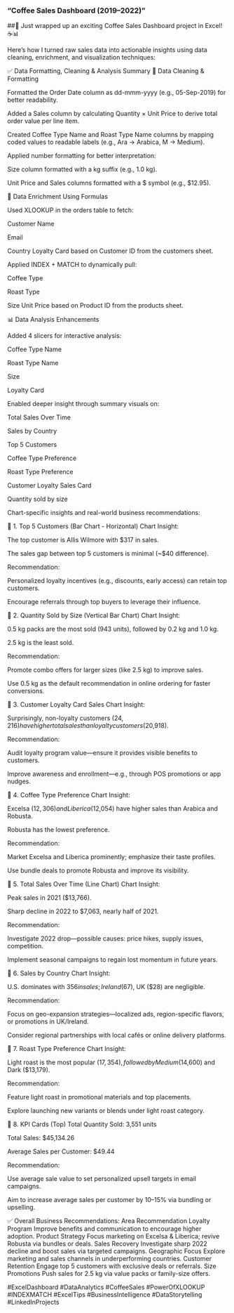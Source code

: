 ### “Coffee Sales Dashboard (2019–2022)”

##🚀 Just wrapped up an exciting Coffee Sales Dashboard project in Excel! ☕📊

Here’s how I turned raw sales data into actionable insights using data cleaning, enrichment, and visualization techniques:


✅ Data Formatting, Cleaning & Analysis Summary
🔧 Data Cleaning & Formatting

Formatted the Order Date column as dd-mmm-yyyy (e.g., 05-Sep-2019) for better readability.

Added a Sales column by calculating Quantity × Unit Price to derive total order value per line item.

Created Coffee Type Name and Roast Type Name columns by mapping coded values to readable labels (e.g., Ara → Arabica, M → Medium).

Applied number formatting for better interpretation:

Size column formatted with a kg suffix (e.g., 1.0 kg).

Unit Price and Sales columns formatted with a $ symbol (e.g., $12.95).

🔗 Data Enrichment Using Formulas

Used XLOOKUP in the orders table to fetch:

Customer Name

Email

Country
Loyalty Card
based on Customer ID from the customers sheet.

Applied INDEX + MATCH to dynamically pull:

Coffee Type

Roast Type

Size
Unit Price
based on Product ID from the products sheet.

📊 Data Analysis Enhancements


Added 4 slicers for interactive analysis:

Coffee Type Name

Roast Type Name

Size

Loyalty Card

Enabled deeper insight through summary visuals on:

Total Sales Over Time

Sales by Country

Top 5 Customers

Coffee Type Preference 

Roast Type Preference

Customer Loyalty Sales Card

Quantity sold by size


Chart-specific insights and real-world business recommendations:

🔹 1. Top 5 Customers (Bar Chart - Horizontal)
Chart Insight:

The top customer is Allis Wilmore with $317 in sales.

The sales gap between top 5 customers is minimal (~$40 difference).

Recommendation:

Personalized loyalty incentives (e.g., discounts, early access) can retain top customers.

Encourage referrals through top buyers to leverage their influence.

🔹 2. Quantity Sold by Size (Vertical Bar Chart)
Chart Insight:

0.5 kg packs are the most sold (943 units), followed by 0.2 kg and 1.0 kg.

2.5 kg is the least sold.

Recommendation:

Promote combo offers for larger sizes (like 2.5 kg) to improve sales.

Use 0.5 kg as the default recommendation in online ordering for faster conversions.

🔹 3. Customer Loyalty Card Sales
Chart Insight:

Surprisingly, non-loyalty customers ($24,216) have higher total sales than loyalty customers ($20,918).

Recommendation:

Audit loyalty program value—ensure it provides visible benefits to customers.

Improve awareness and enrollment—e.g., through POS promotions or app nudges.

🔹 4. Coffee Type Preference
Chart Insight:

Excelsa ($12,306) and Liberica ($12,054) have higher sales than Arabica and Robusta.

Robusta has the lowest preference.

Recommendation:

Market Excelsa and Liberica prominently; emphasize their taste profiles.

Use bundle deals to promote Robusta and improve its visibility.

🔹 5. Total Sales Over Time (Line Chart)
Chart Insight:

Peak sales in 2021 ($13,766).

Sharp decline in 2022 to $7,063, nearly half of 2021.

Recommendation:

Investigate 2022 drop—possible causes: price hikes, supply issues, competition.

Implement seasonal campaigns to regain lost momentum in future years.

🔹 6. Sales by Country
Chart Insight:

U.S. dominates with $356 in sales; Ireland ($67), UK ($28) are negligible.

Recommendation:

Focus on geo-expansion strategies—localized ads, region-specific flavors, or promotions in UK/Ireland.

Consider regional partnerships with local cafés or online delivery platforms.

🔹 7. Roast Type Preference
Chart Insight:

Light roast is the most popular ($17,354), followed by Medium ($14,600) and Dark ($13,179).

Recommendation:

Feature light roast in promotional materials and top placements.

Explore launching new variants or blends under light roast category.

🔹 8. KPI Cards (Top)
Total Quantity Sold: 3,551 units

Total Sales: $45,134.26

Average Sales per Customer: $49.44

Recommendation:

Use average sale value to set personalized upsell targets in email campaigns.

Aim to increase average sales per customer by 10–15% via bundling or upselling.

✅ Overall Business Recommendations:
Area	Recommendation
Loyalty Program	Improve benefits and communication to encourage higher adoption.
Product Strategy	Focus marketing on Excelsa & Liberica; revive Robusta via bundles or deals.
Sales Recovery	Investigate sharp 2022 decline and boost sales via targeted campaigns.
Geographic Focus	Explore marketing and sales channels in underperforming countries.
Customer Retention	Engage top 5 customers with exclusive deals or referrals.
Size Promotions	Push sales for 2.5 kg via value packs or family-size offers.



#ExcelDashboard #DataAnalytics #CoffeeSales #PowerOfXLOOKUP #INDEXMATCH #ExcelTips #BusinessIntelligence #DataStorytelling #LinkedInProjects
